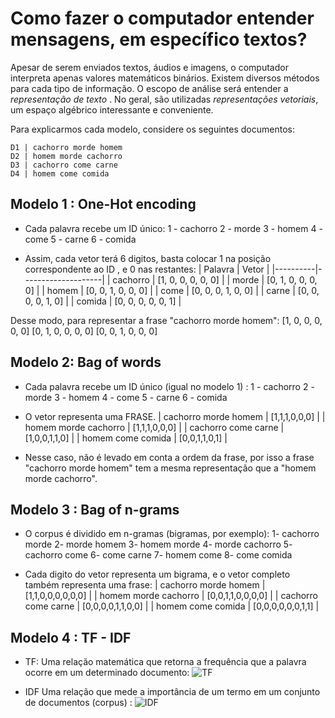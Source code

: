 # Como fazer o computador entender mensagens, em específico textos?
Apesar de serem enviados textos, áudios e imagens, o computador interpreta apenas valores matemáticos binários.
Existem diversos métodos para cada tipo de informação. O escopo de análise será entender a *representação de texto* .
No geral, são utilizadas *representações vetoriais*, um espaço algébrico interessante e conveniente.

Para explicarmos cada modelo, considere os seguintes documentos:
```
D1 | cachorro morde homem
D2 | homem morde cachorro
D3 | cachorro come carne
D4 | homem come comida
```
## Modelo 1 : One-Hot encoding
- Cada palavra recebe um ID único:
1 - cachorro
2 - morde
3 - homem
4 - come
5 - carne
6 - comida

- Assim, cada vetor terá 6 digitos, basta colocar 1 na posição correspondente ao ID , e 0 nas restantes:
| Palavra  | Vetor              |
|----------|--------------------|
| cachorro | [1, 0, 0, 0, 0, 0] |
| morde    | [0, 1, 0, 0, 0, 0] |
| homem    | [0, 0, 1, 0, 0, 0] |
| come     | [0, 0, 0, 1, 0, 0] |
| carne    | [0, 0, 0, 0, 1, 0] |
| comida   | [0, 0, 0, 0, 0, 1] |


Desse modo, para representar a frase "cachorro morde homem":
[1, 0, 0, 0, 0, 0] [0, 1, 0, 0, 0, 0] [0, 0, 1, 0, 0, 0]


## Modelo 2: Bag of words
- Cada palavra recebe um ID único (igual no modelo 1) : 
1 - cachorro
2 - morde
3 - homem
4 - come
5 - carne
6 - comida


- O vetor representa uma FRASE.
| cachorro morde homem | [1,1,1,0,0,0] |
| homem morde cachorro | [1,1,1,0,0,0] |
| cachorro come carne  | [1,0,0,1,1,0] |
| homem come comida    | [0,0,1,1,0,1] |

- Nesse caso, não é levado em conta a ordem da frase, por isso a frase "cachorro morde homem" tem a mesma representação que a "homem morde cachorro".

## Modelo 3 : Bag of n-grams
- O corpus é dividido em n-gramas (bigramas, por exemplo):
1- cachorro morde 
2- morde homem 
3- homem morde 
4- morde cachorro
5- cachorro come
6- come carne
7- homem come
8- come comida

- Cada digito do vetor representa um bigrama, e o vetor completo também representa uma frase:
| cachorro morde homem | [1,1,0,0,0,0,0,0] |
| homem morde cachorro | [0,0,1,1,0,0,0,0] |
| cachorro come carne  | [0,0,0,0,1,1,0,0] |
| homem come comida    | [0,0,0,0,0,0,1,1] |


## Modelo 4 : TF - IDF

- TF: Uma relação matemática que retorna a frequência que a palavra ocorre em um determinado documento:
![TF](https://latex.codecogs.com/svg.image?\bg{white}\color{white}\text{Tf(palavra,documento)}=\frac{\text{num&space;de&space;ocorrencias&space;da&space;palavra}}{\text{num&space;total&space;de&space;termos&space;no&space;documento}})

- IDF Uma relação que mede a importância de um termo em um conjunto de documentos (corpus) :
![IDF](https://latex.codecogs.com/svg.image?\bg{white}\color{white}\text{Idf(palavra)}=log(\frac{\text{n&space;total&space;de&space;documentos}}{\text{n&space;de&space;documentos&space;contendo&space;a&space;palavra}}))



